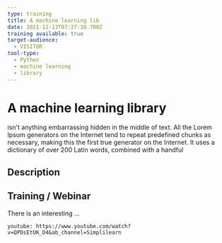 ```yaml
---
type: training
title: A machine learning lib
date: 2021-12-13T07:27:10.700Z
training available: true
target-audience:
  - VISITOR
tool-type:
  - Python
  - machine learning
  - library
---
```

# A machine learning library

isn't anything embarrassing hidden in the middle of text. All the Lorem Ipsum generators on the Internet tend to repeat predefined chunks as necessary, making this the first true generator on the Internet. It uses a dictionary of over 200 Latin words, combined with a handful

## Description

## Training / Webinar

There is an interesting ... 

`youtube: https://www.youtube.com/watch?v=QPDsEtUK_D4&ab_channel=Simplilearn`